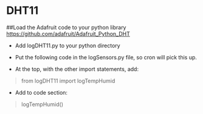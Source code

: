 # DHT11
##Load the Adafruit code to your python library
https://github.com/adafruit/Adafruit_Python_DHT

* Add logDHT11.py to your python directory

* Put the following code in the logSensors.py file, so cron will pick this up.

* At the top, with the other import statements, add:
  
> from logDHT11 import logTempHumid

* Add to code section:

> logTempHumid()
